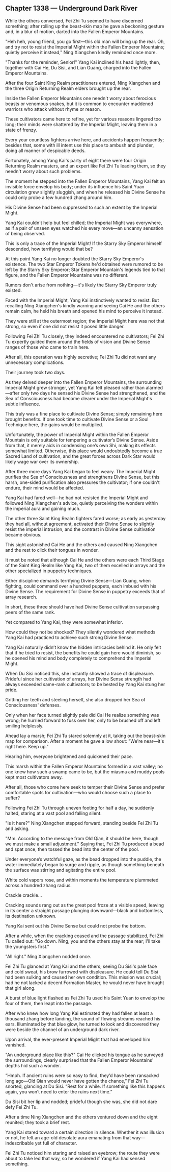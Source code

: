 ## Chapter 1338 — Underground Dark River

While the others conversed, Fei Zhi Tu seemed to have discerned something; after rolling up the beast-skin map he gave a beckoning gesture and, in a blur of motion, darted into the Fallen Emperor Mountains.

"Heh heh, young friend, you go first—this old man will bring up the rear. Oh, and try not to resist the Imperial Might within the Fallen Emperor Mountains; quietly perceive it instead," Ning Xiangchen kindly reminded once more.

"Thanks for the reminder, Senior!" Yang Kai inclined his head lightly, then, together with Cai He, Du Sisi, and Lian Guang, charged into the Fallen Emperor Mountains.

After the four Saint King Realm practitioners entered, Ning Xiangchen and the three Origin Returning Realm elders brought up the rear.

Inside the Fallen Emperor Mountains one needn't worry about ferocious beasts or venomous snakes, but it is common to encounter maddened warriors who attack without rhyme or reason.

These cultivators came here to refine, yet for various reasons lingered too long; their minds were shattered by the Imperial Might, leaving them in a state of frenzy.

Every year countless fighters arrive here, and accidents happen frequently; besides that, some with ill intent use this place to ambush and plunder, doing all manner of despicable deeds.

Fortunately, among Yang Kai's party of eight there were four Origin Returning Realm masters, and an expert like Fei Zhi Tu leading them, so they needn't worry about such problems.

The moment he stepped into the Fallen Emperor Mountains, Yang Kai felt an invisible force envelop his body; under its influence his Saint Yuan circulation grew slightly sluggish, and when he released his Divine Sense he could only probe a few hundred zhang around him.

His Divine Sense had been suppressed to such an extent by the Imperial Might.

Yang Kai couldn't help but feel chilled; the Imperial Might was everywhere, as if a pair of unseen eyes watched his every move—an uncanny sensation of being observed.

This is only a trace of the Imperial Might! If the Starry Sky Emperor himself descended, how terrifying would that be?

At this point Yang Kai no longer doubted the Starry Sky Emperor's existence. The two Star Emperor Tokens he'd obtained were rumored to be left by the Starry Sky Emperor; Star Emperor Mountain's legends tied to that figure, and the Fallen Emperor Mountains was no different.

Rumors don't arise from nothing—it's likely the Starry Sky Emperor truly existed.

Faced with the Imperial Might, Yang Kai instinctively wanted to resist. But recalling Ning Xiangchen's kindly warning and seeing Cai He and the others remain calm, he held his breath and opened his mind to perceive it instead.

They were still at the outermost region; the Imperial Might here was not that strong, so even if one did not resist it posed little danger.

Following Fei Zhi Tu closely, they indeed encountered no cultivators; Fei Zhi Tu expertly guided them around the fields of vision and Divine Sense ranges of those who came to train here.

After all, this operation was highly secretive; Fei Zhi Tu did not want any unnecessary complications.

Their journey took two days.

As they delved deeper into the Fallen Emperor Mountains, the surrounding Imperial Might grew stronger, yet Yang Kai felt pleased rather than alarmed—after only two days he sensed his Divine Sense had strengthened, and the Sea of Consciousness had become clearer under the Imperial Might's subtle influence.

This truly was a fine place to cultivate Divine Sense; simply remaining here brought benefits. If one took time to cultivate Divine Sense or a Soul Technique here, the gains would be multiplied.

Unfortunately, the power of Imperial Might within the Fallen Emperor Mountain is only suitable for tempering a cultivator’s Divine Sense. Aside from that, it merely aids in condensing one’s own Shi, making its effects somewhat limited. Otherwise, this place would undoubtedly become a true Sacred Land of cultivation, and the great forces across Dark Star would likely wage war over its ownership.

After three more days Yang Kai began to feel weary. The Imperial Might purifies the Sea of Consciousness and strengthens Divine Sense, but this harsh, one-sided purification also pressures the cultivator; if one couldn't endure, their mind would be affected.

Yang Kai had fared well—he had not resisted the Imperial Might and followed Ning Xiangchen's advice, quietly perceiving the wonders within the imperial aura and gaining much.

The other three Saint King Realm fighters fared worse; as early as yesterday they had all, without agreement, activated their Divine Sense to slightly resist the imperial intrusion, and the contrast in Divine Sense cultivation became obvious.

This sight astonished Cai He and the others and caused Ning Xiangchen and the rest to click their tongues in wonder.

It must be noted that although Cai He and the others were each Third Stage of the Saint King Realm like Yang Kai, two of them excelled in arrays and the other specialized in puppetry techniques.

Either discipline demands terrifying Divine Sense—Lian Guang, when fighting, could command over a hundred puppets, each imbued with his Divine Sense. The requirement for Divine Sense in puppetry exceeds that of array research.

In short, these three should have had Divine Sense cultivation surpassing peers of the same rank.

Yet compared to Yang Kai, they were somewhat inferior.

How could they not be shocked? They silently wondered what methods Yang Kai had practiced to achieve such strong Divine Sense.

Yang Kai naturally didn’t know the hidden intricacies behind it. He only felt that if he tried to resist, the benefits he could gain here would diminish, so he opened his mind and body completely to comprehend the Imperial Might.

When Du Sisi noticed this, she instantly showed a trace of displeasure. Prideful since her cultivation of arrays, her Divine Sense strength had always exceeded same-rank cultivators; to be bested by Yang Kai stung her pride.

Gritting her teeth and steeling herself, she also dropped her Sea of Consciousness' defenses.

Only when her face turned slightly pale did Cai He realize something was wrong; he hurried forward to fuss over her, only to be brushed off and left smiling helplessly.

Ahead lay a marsh; Fei Zhi Tu stared solemnly at it, taking out the beast-skin map for comparison. After a moment he gave a low shout: "We're near—it's right here. Keep up."

Hearing him, everyone brightened and quickened their pace.

This marsh within the Fallen Emperor Mountains formed in a vast valley; no one knew how such a swamp came to be, but the miasma and muddy pools kept most cultivators away.

After all, those who come here seek to temper their Divine Sense and prefer comfortable spots for cultivation—who would choose such a place to suffer?

Following Fei Zhi Tu through uneven footing for half a day, he suddenly halted, staring at a vast pool and falling silent.

"Is it here?" Ning Xiangchen stepped forward, standing beside Fei Zhi Tu and asking.

"Mm. According to the message from Old Qian, it should be here, though we must make a small adjustment." Saying that, Fei Zhi Tu produced a bead and spat once, then tossed the bead into the center of the pool.

Under everyone’s watchful gaze, as the bead dropped into the puddle, the water immediately began to surge and ripple, as though something beneath the surface was stirring and agitating the entire pool.

White cold vapors rose, and within moments the temperature plummeted across a hundred zhang radius.

Crackle crackle...

Cracking sounds rang out as the great pool froze at a visible speed, leaving in its center a straight passage plunging downward—black and bottomless, its destination unknown.

Yang Kai sent out his Divine Sense but could not probe the bottom.

After a while, when the cracking ceased and the passage stabilized, Fei Zhi Tu called out: "Go down. Ning, you and the others stay at the rear; I'll take the youngsters first."

"All right." Ning Xiangchen nodded once.

Fei Zhi Tu glanced at Yang Kai and the others; seeing Du Sisi's pale face and cold sweat, his brow furrowed with displeasure. He could tell Du Sisi had been sulking and caused her own condition. This mission was crucial; had he not lacked a decent Formation Master, he would never have brought that girl along.

A burst of blue light flashed as Fei Zhi Tu used his Saint Yuan to envelop the four of them, then leapt into the passage.

After who knew how long Yang Kai estimated they had fallen at least a thousand zhang before landing, the sound of flowing streams reached his ears. Illuminated by that blue glow, he turned to look and discovered they were beside the channel of an underground dark river.

Upon arrival, the ever-present Imperial Might that had enveloped him vanished.

"An underground place like this?" Cai He clicked his tongue as he surveyed the surroundings, clearly surprised that the Fallen Emperor Mountains' depths hid such a wonder.

“Hmph. If ancient ruins were so easy to find, they’d have been ransacked long ago—Old Qian would never have gotten the chance,” Fei Zhi Tu snorted, glancing at Du Sisi. “Rest for a while. If something like this happens again, you won’t need to enter the ruins next time.”

Du Sisi bit her lip and nodded; prideful though she was, she did not dare defy Fei Zhi Tu.

After a time Ning Xiangchen and the others ventured down and the eight reunited; they took a brief rest.

Yang Kai stared toward a certain direction in silence. Whether it was illusion or not, he felt an age-old desolate aura emanating from that way—indescribable yet full of character.

Fei Zhi Tu noticed him staring and raised an eyebrow; the route they were about to take led that way, so he wondered if Yang Kai had sensed something.